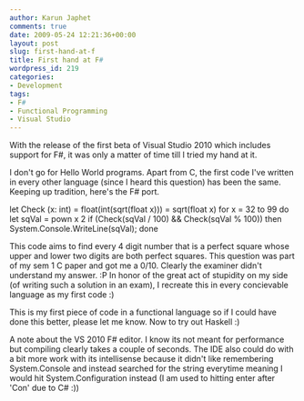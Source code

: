 ```yaml
---
author: Karun Japhet
comments: true
date: 2009-05-24 12:21:36+00:00
layout: post
slug: first-hand-at-f
title: First hand at F#
wordpress_id: 219
categories:
- Development
tags:
- F#
- Functional Programming
- Visual Studio
---
```


With the release of the first beta of Visual Studio 2010 which includes support for F#, it was only a matter of time till I tried my hand at it.

I don't go for Hello World programs. Apart from C, the first code I've written in every other language (since I heard this question) has been the same. Keeping up tradition, here's the F# port.


let Check (x: int) = float(int(sqrt(float x))) = sqrt(float x)
for x = 32 to 99 do
let sqVal = pown x 2
if (Check(sqVal / 100) && Check(sqVal % 100)) then
System.Console.WriteLine(sqVal);
done

This code aims to find every 4 digit number that is a perfect square whose upper and lower two digits are both perfect squares. This question was part of my sem 1 C paper and got me a 0/10. Clearly the examiner didn't understand my answer. :P In honor of the great act of stupidity on my side (of writing such a solution in an exam), I recreate this in every concievable language as my first code :)

This is my first piece of code in a functional language so if I could have done this better, please let me know. Now to try out Haskell :)

A note about the VS 2010 F# editor. I know its not meant for performance but compiling clearly takes a couple of seconds. The IDE also could do with a bit more work with its intellisense because it didn't like remembering System.Console and instead searched for the string everytime meaning I would hit System.Configuration instead (I am used to hitting enter after 'Con' due to C# :))
